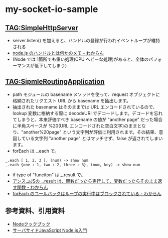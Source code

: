 # my-socket-io-sample

## [TAG:SimpleHttpServer](https://github.com/mori-dev/my-socket-io-sample/tree/SimpleHttpServer)

* server.listen() を加えると、ハンドルの登録が行われイベントループが維持される
* [node.js のハンドルとは何かのメモ - わからん](http://d.hatena.ne.jp/kitokitoki/20131130/p2)
* (Node では 1箇所でも重い処理(CPU ヘビーな処理)があると、全体のパフォーマンスが低下してしまう)

## [TAG:SipmleRoutingApplication](https://github.com/mori-dev/my-socket-io-sample/tree/SipmleRoutingApplication)

* path モジュールの basename メソッドを使って、request オブジェクトに格納されたリクエスト URL から basename を抽出します。
* 抽出された basename はそのままでは URL エンコードされているので、lookup 変数に格納する際に decodeURI でデコードします。デコードを忘れてしまうと、本来評価すべき basename の値が "another page" だった場合に半角スペースが %20(URL エンコードされた空白文字)のままとなり、"another%20page" という文字列が評価に利用されます。その結果、意図している文字列 "another page" とはマッチせず、false が返されてしまいます。
* forEach は _.each で。

```
_.each [ 1, 2, 3 ], (num) -> show num
_.each {one : 1, two : 2, three : 3}, (num, key) -> show num
```

* if type of "funciton" は _.result で。
* [アンスコJSの _.result は、関数だったら実行して、変数だったらそのまま返す関数 - わからん](http://d.hatena.ne.jp/kitokitoki/20131207/p2)
* [forEach のコールバックはループの実行中はブロックされている - わからん](http://d.hatena.ne.jp/kitokitoki/20131124/p1)

## 参考資料、引用資料

* [Nodeクックブック](http://www.oreilly.co.jp/books/9784873116068/)
* [サーバサイドJavaScript Node.js入門](http://ascii.asciimw.jp/books/books/detail/978-4-04-870367-3.shtml)
